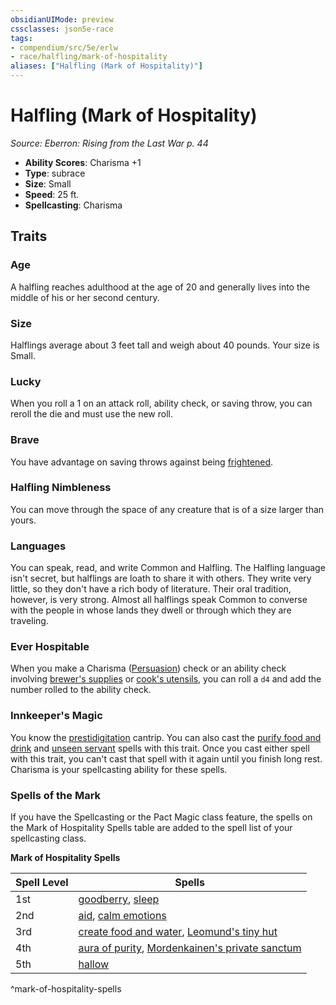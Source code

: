 ```yaml
---
obsidianUIMode: preview
cssclasses: json5e-race
tags:
- compendium/src/5e/erlw
- race/halfling/mark-of-hospitality
aliases: ["Halfling (Mark of Hospitality)"]
---
```

# Halfling (Mark of Hospitality)
*Source: Eberron: Rising from the Last War p. 44*  

- **Ability Scores**: Charisma +1
- **Type**: subrace
- **Size**: Small
- **Speed**: 25 ft.
- **Spellcasting**: Charisma

## Traits

### Age

A halfling reaches adulthood at the age of 20 and generally lives into the middle of his or her second century.

### Size

Halflings average about 3 feet tall and weigh about 40 pounds. Your size is Small.

### Lucky

When you roll a 1 on an attack roll, ability check, or saving throw, you can reroll the die and must use the new roll.

### Brave

You have advantage on saving throws against being [frightened](_conditions.md#frightened).

### Halfling Nimbleness

You can move through the space of any creature that is of a size larger than yours.

### Languages

You can speak, read, and write Common and Halfling. The Halfling language isn't secret, but halflings are loath to share it with others. They write very little, so they don't have a rich body of literature. Their oral tradition, however, is very strong. Almost all halflings speak Common to converse with the people in whose lands they dwell or through which they are traveling.

### Ever Hospitable

When you make a Charisma ([Persuasion](_skills.md#Persuasion)) check or an ability check involving [brewer's supplies](brewers-supplies.md) or [cook's utensils](cooks-utensils.md), you can roll a `d4` and add the number rolled to the ability check.

### Innkeeper's Magic

You know the [prestidigitation](prestidigitation.md) cantrip. You can also cast the [purify food and drink](purify-food-and-drink.md) and [unseen servant](unseen-servant.md) spells with this trait. Once you cast either spell with this trait, you can't cast that spell with it again until you finish long rest. Charisma is your spellcasting ability for these spells.

### Spells of the Mark

If you have the Spellcasting or the Pact Magic class feature, the spells on the Mark of Hospitality Spells table are added to the spell list of your spellcasting class.

**Mark of Hospitality Spells**

| Spell Level | Spells |
|-------------|--------|
| 1st | [goodberry](goodberry.md), [sleep](sleep.md) |
| 2nd | [aid](aid.md), [calm emotions](calm-emotions.md) |
| 3rd | [create food and water](create-food-and-water.md), [Leomund's tiny hut](leomunds-tiny-hut.md) |
| 4th | [aura of purity](aura-of-purity.md), [Mordenkainen's private sanctum](mordenkainens-private-sanctum.md) |
| 5th | [hallow](hallow.md) |
^mark-of-hospitality-spells